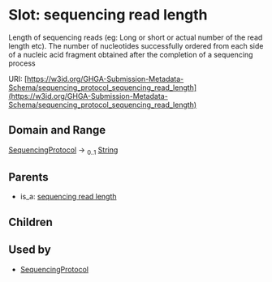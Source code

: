 
# Slot: sequencing read length


Length of sequencing reads (eg: Long or short or actual number of the read length etc). The number of nucleotides successfully ordered from each side of a nucleic acid fragment obtained after the completion of a sequencing process

URI: [https://w3id.org/GHGA-Submission-Metadata-Schema/sequencing_protocol_sequencing_read_length](https://w3id.org/GHGA-Submission-Metadata-Schema/sequencing_protocol_sequencing_read_length)


## Domain and Range

[SequencingProtocol](SequencingProtocol.md) &#8594;  <sub>0..1</sub> [String](types/String.md)

## Parents

 *  is_a: [sequencing read length](sequencing_read_length.md)

## Children


## Used by

 * [SequencingProtocol](SequencingProtocol.md)
